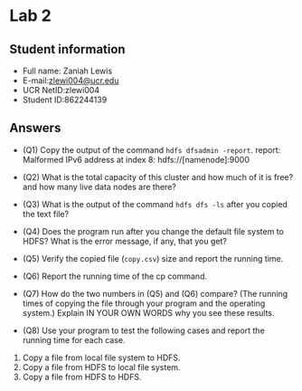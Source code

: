 # Lab 2

## Student information

* Full name: Zaniah Lewis
* E-mail:zlewi004@ucr.edu
* UCR NetID:zlewi004
* Student ID:862244139

## Answers

* (Q1) Copy the output of the command `hdfs dfsadmin -report`.
report: Malformed IPv6 address at index 8: hdfs://[namenode]:9000

* (Q2) What is the total capacity of this cluster and how much of it is free? and how many live data nodes are there?

* (Q3) What is the output of the command `hdfs dfs -ls` after you copied the text file?

* (Q4) Does the program run after you change the default file system to HDFS? What is the error message, if any, that you get?

* (Q5) Verify the copied file (`copy.csv`) size and report the running time.

* (Q6) Report the running time of the cp command.

* (Q7) How do the two numbers in (Q5) and (Q6) compare? (The running times of copying the file through your program and the operating system.) Explain IN YOUR OWN WORDS why you see these results.

* (Q8) Use your program to test the following cases and report the running time for each case.
1) Copy a file from local file system to HDFS.
2) Copy a file from HDFS to local file system.
3) Copy a file from HDFS to HDFS.


